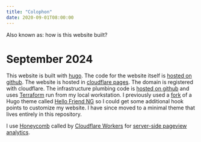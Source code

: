 ```yaml
---
title: "Colophon"
date: 2020-09-01T08:00:00
---
```


Also known as: how is this website built?

# September 2024

This website is built with [hugo][0]. The code for the website itself is [hosted on github][1]. The website is hosted in [cloudflare pages][2]. The domain is registered with cloudflare. The infrastructure plumbing code is [hosted on github][3] and uses [Terraform][6] run from my local workstation. I previously used a [fork][4] of a Hugo theme called [Hello Friend NG][5] so I could get some additional hook points to customize my website. I have since moved to a minimal theme that lives entirely in this repository.

I use [Honeycomb][7] called by [Cloudflare Workers][9] for [server-side pageview analytics][8].


  [0]: https://gohugo.io
  [1]: https://github.com/tphummel/blog
  [2]: https://pages.cloudflare.com
  [3]: https://github.com/tphummel/iaas/blob/main/tomhummel.com/main.tf
  [4]: https://github.com/tphummel/hugo-theme-hello-friend-ng
  [5]: https://github.com/rhazdon/hugo-theme-hello-friend-ng
  [6]: https://terraform.io
  [7]: https://honeycomb.io
  [8]: https://github.com/tphummel/blog/blob/main/workers/index.js
  [9]: https://workers.cloudflare.com/
